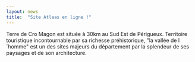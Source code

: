 ```yaml
---
layout: news
title:  "Site Atlaas en ligne !"
---
```


Terre de Cro Magon est située à 30km au Sud Est de Périgueux.
Territoire touristique incontournable par sa richesse préhistorique, "la vallée de l´homme" est un des sites majeurs du département par la splendeur de ses paysages et de son architecture.